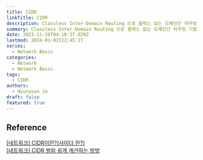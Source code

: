 ```yaml
---
title: CIDR
linkTitle: CIDR
description: Classless Inter-Domain Routing 으로 클래스 없는 도메인간 라우팅 기법
summary: Classless Inter-Domain Routing 으로 클래스 없는 도메인간 라우팅 기법
date: 2023-11-26T04:16:37.828Z
lastmod: 2024-01-03T22:45:27
series:
  - Network Basic
categories:
  - Network
  - Network Basic
tags:
  - CIDR
authors:
  - Hyunyoun Jo
draft: false
featured: true
---
```


## Reference

[[네트워크] CIDR이란?(사이더 란?)](https://kim-dragon.tistory.com/9)  
[[네트워크] CIDR 범위 쉽게 계산하는 방법](https://kim-dragon.tistory.com/154)
